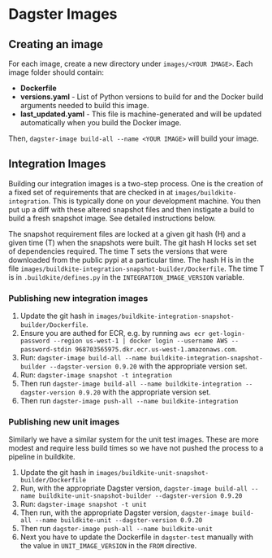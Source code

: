 # Dagster Images

## Creating an image

For each image, create a new directory under `images/<YOUR IMAGE>`. Each image folder should
contain:

- **Dockerfile**
- **versions.yaml** - List of Python versions to build for and the Docker build arguments needed to
  build this image.
- **last_updated.yaml** - This file is machine-generated and will be updated automatically when you
  build the Docker image.

Then, `dagster-image build-all --name <YOUR IMAGE>` will build your image.

## Integration Images

Building our integration images is a two-step process. One is the creation of a fixed set of
requirements that are checked in at `images/buildkite-integration`. This is typically done on your
development machine. You then put up a diff with these altered snapshot files and then instigate a
build to build a fresh snapshot image. See detailed instructions below.

The snapshot requirement files are locked at a given git hash (H) and a given time (T) when the
snapshots were built. The git hash H locks set set of dependencies required. The time T sets the
versions that were downloaded from the public pypi at a particular time. The hash H is in the file
`images/buildkite-integration-snapshot-builder/Dockerfile`. The time T is in `.buildkite/defines.py`
in the `INTEGRATION_IMAGE_VERSION` variable.

### Publishing new integration images

1. Update the git hash in `images/buildkite-integration-snapshot-builder/Dockerfile`.
2. Ensure you are authed for ECR, e.g. by running
   `aws ecr get-login-password --region us-west-1 | docker login --username AWS --password-stdin 968703565975.dkr.ecr.us-west-1.amazonaws.com`.
3. Run: `dagster-image build-all --name buildkite-integration-snapshot-builder --dagster-version 0.9.20`
   with the appropriate version set.
4. Run: `dagster-image snapshot -t integration`
5. Then run `dagster-image build-all --name buildkite-integration --dagster-version 0.9.20` with
   the appropriate version set.
6. Then run `dagster-image push-all --name buildkite-integration`

### Publishing new unit images

Similarly we have a similar system for the unit test images. These are more
modest and require less build times so we have not pushed the process
to a pipeline in buildkite.

1. Update the git hash in `images/buildkite-unit-snapshot-builder/Dockerfile`
2. Run, with the appropriate Dagster version,
   `dagster-image build-all --name buildkite-unit-snapshot-builder --dagster-version 0.9.20`
3. Run: `dagster-image snapshot -t unit`
4. Then run, with the appropriate Dagster version,
   `dagster-image build-all --name buildkite-unit --dagster-version 0.9.20`
5. Then run `dagster-image push-all --name buildkite-unit`
6. Next you have to update the Dockerfile in `dagster-test` manually with the value in
   `UNIT_IMAGE_VERSION` in the `FROM` directive.
